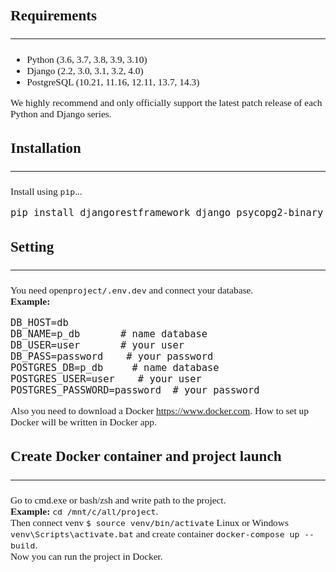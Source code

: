 <div style="font-family: 'Times New Roman', Times, serif; font-size: 110%">
<div>
<div>
<h2>Requirements <hr>
</h2>
<ul>
<li>Python (3.6, 3.7, 3.8, 3.9, 3.10)</li>
<li>Django (2.2, 3.0, 3.1, 3.2, 4.0)</li>
<li>PostgreSQL (10.21, 11.16, 12.11, 13.7, 14.3)</li>
</ul>

<p>We highly recommend and only officially support the latest patch release of each Python and Django series.</p>
</div>
<div>
<h2>Installation <hr>
</h2>

<p>Install using <code>pip</code>...</p>

<pre>pip install djangorestframework django psycopg2-binary</pre>
</div>
<div>
<h2>Setting <hr>
</h2>
<p>You need open<code>project/.env.dev</code> and connect your database. <br>
<b>Example:</b>
</p>
<pre>
DB_HOST=db         
DB_NAME=p_db       # name database
DB_USER=user       # your user
DB_PASS=password    # your password 
POSTGRES_DB=p_db     # name database
POSTGRES_USER=user    # your user
POSTGRES_PASSWORD=password  # your password 
</pre>
<p>Also you need to download a Docker 
<a href="https://www.docker.com">https://www.docker.com</a>.
How to set up Docker will be written in Docker app.
</p>
</div>
<div>
<h2>Create Docker container and project launch<hr>
</h2>
<p>Go to cmd.exe or bash/zsh and write path to the project. <br>
<b>Example: </b><code>cd /mnt/c/all/project</code>. <br>
Then connect venv <code>$ source venv/bin/activate</code> Linux or Windows <code>venv\Scripts\activate.bat</code> and create container <code>docker-compose up --build</code>. <br>
Now you can run the project in Docker.
</p>

</div>
</div>
</div>